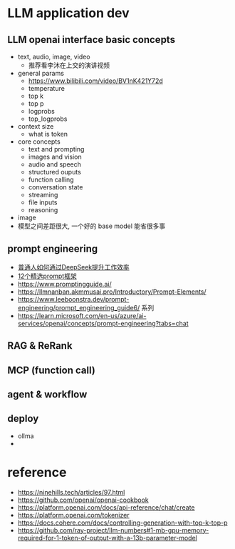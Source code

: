 # LLM application dev
## LLM openai interface basic concepts
- text, audio, image, video
  - 推荐看李沐在上交的演讲视频
- general params
    - https://www.bilibili.com/video/BV1nK421Y72d
    - temperature
    - top k
    - top p
    - logprobs
    - top_logprobs
- context size
    - what is token
- core concepts
  - text and prompting
  - images and vision
  - audio and speech
  - structured ouputs
  - function calling
  - conversation state
  - streaming
  - file inputs
  - reasoning
- image
- 模型之间差距很大, 一个好的 base model 能省很多事

## prompt engineering
- [普通人如何通过DeepSeek提升工作效率](https://www.bilibili.com/video/BV1UdAVeXECY)
- [12个精选prompt框架 ](https://waytoagi.feishu.cn/wiki/ByWEw79g5icSQGkAcNrcgbBonUc)
- https://www.promptingguide.ai/
- https://llmnanban.akmmusai.pro/Introductory/Prompt-Elements/
- https://www.leeboonstra.dev/prompt-engineering/prompt_engineering_guide6/ 系列
- https://learn.microsoft.com/en-us/azure/ai-services/openai/concepts/prompt-engineering?tabs=chat

## RAG & ReRank
## MCP (function call)
## agent & workflow

## deploy
- ollma
- 

# reference
- https://ninehills.tech/articles/97.html
- https://github.com/openai/openai-cookbook
- https://platform.openai.com/docs/api-reference/chat/create
- https://platform.openai.com/tokenizer
- https://docs.cohere.com/docs/controlling-generation-with-top-k-top-p
- https://github.com/ray-project/llm-numbers#1-mb-gpu-memory-required-for-1-token-of-output-with-a-13b-parameter-model
